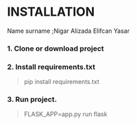 # INSTALLATION
Name surname ;Nigar Alizada Elifcan Yasar
### 1. Clone or download project


### 2. Install requirements.txt
> pip install requirements.txt
		
### 3. Run project.
> FLASK_APP=app.py run flask
